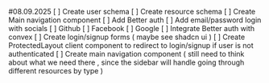 #08.09.2025
[ ] Create user schema
[ ] Create resource schema
[ ] Create Main navigation component
[ ] Add Better auth
[ ] Add email/password login with socials
[ ] Github
[ ] Facebook
[ ] Google
[ ] Integrate Better auth with convex
[ ] Create login/signup forms ( maybe see shadcn ui )
[ ] Create ProtectedLayout client component to redirect to login/signup if user is not authenticated
[ ] Create main navigation component ( still need to think about what we need there , since the sidebar will handle going through different resources by type )
